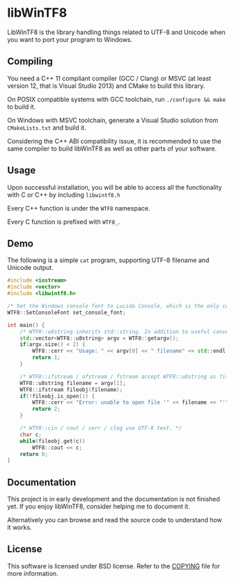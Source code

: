 libWinTF8
=========

LibWinTF8 is the library handling things related to UTF-8 and Unicode when you want to port your program to Windows.

## Compiling

You need a C++ 11 compliant compiler (GCC / Clang) or MSVC (at least version 12, that is Visual Studio 2013) and CMake to build this library.

On POSIX compatible systems with GCC toolchain, run `./configure && make` to build it.

On Windows with MSVC toolchain, generate a Visual Studio solution from `CMakeLists.txt` and build it.

Considering the C++ ABI compatibility issue, it is recommended to use the same compiler to build libWinTF8 as well as other parts of your software.

## Usage

Upon successful installation, you will be able to access all the functionality with C or C++ by including `libwintf8.h`

Every C++ function is under the `WTF8` namespace.

Every C function is prefixed with `WTF8_`.

## Demo

The following is a simple `cat` program, supporting UTF-8 filename and Unicode output.

```c++
#include <iostream>
#include <vector>
#include <libwintf8.h>

/* Set the Windows console font to Lucida Console, which is the only console font supporting Unicode characters. */
WTF8::SetConsoleFont set_console_font;

int main() {
    /* WTF8::u8string inherits std::string. In addition to useful conversion methods, introducing a new type makes sure that different encodings do not mix up. */
    std::vector<WTF8::u8string> argv = WTF8::getargv();
    if(argv.size() < 2) {
        WTF8::cerr << "Usage: " << argv[0] << " filename" << std::endl;
        return 1;
    }

    /* WTF8::ifstream / ofstream / fstream accept WTF8::u8string as file name. */
    WTF8::u8string filename = argv[1];
    WTF8::ifstream fileobj(filename);
    if(!fileobj.is_open()) {
        WTF8::cerr << "Error: unable to open file '" << filename << "'" << std::endl;
        return 2;
    }

    /* WTF8::cin / cout / cerr / clog use UTF-8 text. */
    char c;
    while(fileobj.get(c))
        WTF8::cout << c;
    return 0;
}
```

## Documentation

This project is in early development and the documentation is not finished yet. If you enjoy libWinTF8, consider helping me to document it.

Alternatively you can browse and read the source code to understand how it works.

## License

This software is licensed under BSD license. Refer to the [COPYING](COPYING) file for more information.
